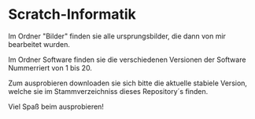 # Scratch-Informatik

Im Ordner "Bilder" finden sie alle ursprungsbilder, die dann von mir bearbeitet wurden.

Im Ordner Software finden sie die verschiedenen Versionen der Software Nummerriert von 1 bis 20.

Zum ausprobieren downloaden sie sich bitte die aktuelle stabiele Version, welche sie im Stammverzeichniss dieses Repository´s finden.

Viel Spaß beim ausprobieren!
